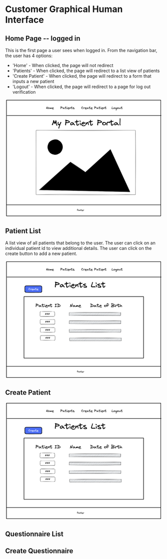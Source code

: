 # Customer Graphical Human Interface

## Home Page -- logged in

This is the first page a user sees when logged in.
From the navigation bar, the user has 4 options:
   * 'Home' - When clicked, the page will not redirect
   * 'Patients' - When clicked, the page will redirect to a list view of patients
   * 'Create Patient' - When clicked, the page will redirect to a form that inputs a new patient
   * 'Logout' - When clicked, the page will redirect to a page for log out verification

![Home -- Logged in](wireframes/home-logged-in.png)

## Patient List
A list view of all patients that belong to the user.
The user can click on an individual patient id to view additional details.
The user can click on the create button to add a new patient.

![Patient List](wireframes/patient-list.png)

## Create Patient

![Create Patient](wireframes/patient-list.png)

## Questionnaire List

## Create Questionnaire
